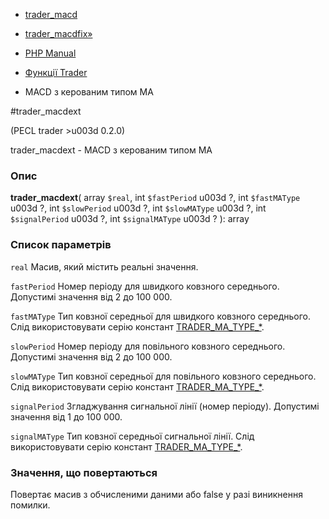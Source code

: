 - [ trader_macd](function.trader-macd.md)
- [trader_macdfix»](function.trader-macdfix.md)

- [PHP Manual](index.md)
- [Функції Trader](ref.trader.md)
- MACD з керованим типом MA

#trader_macdext

(PECL trader \>u003d 0.2.0)

trader_macdext - MACD з керованим типом MA

### Опис

**trader_macdext**(
array `$real`,
int `$fastPeriod` u003d ?,
int `$fastMAType` u003d ?,
int `$slowPeriod` u003d ?,
int `$slowMAType` u003d ?,
int `$signalPeriod` u003d ?,
int `$signalMAType` u003d ?
): array

### Список параметрів

`real`
Масив, який містить реальні значення.

`fastPeriod`
Номер періоду для швидкого ковзного середнього. Допустимі значення від 2
до 100 000.

`fastMAType`
Тип ковзної середньої для швидкого ковзного середнього. Слід
використовувати серію констант [TRADER_MA_TYPE\_\*](trader.constants.md).

`slowPeriod`
Номер періоду для повільного ковзного середнього. Допустимі значення від
2 до 100 000.

`slowMAType`
Тип ковзної середньої для повільного ковзного середнього. Слід
використовувати серію констант [TRADER_MA_TYPE\_\*](trader.constants.md).

`signalPeriod`
Згладжування сигнальної лінії (номер періоду). Допустимі значення від
1 до 100 000.

`signalMAType`
Тип ковзної середньої сигнальної лінії. Слід використовувати серію
констант [TRADER_MA_TYPE\_\*](trader.constants.md).

### Значення, що повертаються

Повертає масив з обчисленими даними або false у разі
виникнення помилки.
